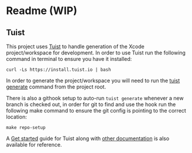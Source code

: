 # Readme (WIP)

## Tuist

This project uses [Tuist](https://tuist.io/) to handle generation of the Xcode project/workspace for development. In order to use Tuist run the following command in terminal to ensure you have it installed:

```
curl -Ls https://install.tuist.io | bash
```

In order to generate the project/workspace you will need to run the [tuist generate](https://docs.tuist.io/commands/generate) command from the project root.

There is also a githook setup to auto-run `tuist generate` whenever a new branch is checked out, in order for git to find and use the hook run the following make command to ensure the git config is pointing to the correct location:

```
make repo-setup
```

A [Get started](https://docs.tuist.io/tutorial/get-started) guide for Tuist along with [other documentation](https://tuist.github.io/tuist/main/documentation/projectdescription/project) is also available for reference.
